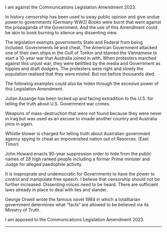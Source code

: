 I am against the Communications Legislation Amendment 2023.

In history censorship has been used to sway public opinion and give undue power to governments
(Germany WW2) Books were burnt that went against the propaganda of the Government. And the
use of this Amendment could be akin to book burning to silence any dissenting view.

The legislation exempts governments State and Federal from being included. Governments lie and
cheat, The American Government attacked one of their own ships in the Gulf of Tonkin and blamed
the Vietnamese to start a 10-year war that Australia joined in with. When protesters marched against
this unjust war, they were belittled by the media and Government as hippies and draft dodgers. The
protesters were right and slowly the population realised that they were misled. But not before
thousands died.

The following examples could also be hiden through the excesive power of this Legislation
Amendment.

Julian Assange has been locked up and facing extradition to the U.S. for telling the truth about U.S.
Government war crimes.

Weapons of mass-destruction that were not found because they were never in Iraq but was used as
an excuse to invade another country and Australia joins in again.

Whistle blower is charged for telling truth about Australian government agency spying to cheat an
impoverished nation out of Resorces. (East Timor)

John Howard enacts 90-year suppression order to hide from the public names of 28 high ranked
people including a former Prime minister and Judge for alleged paedophile activity.

It is inaproprate and undemocratic for Governments to have the power to control and manipulate
free speech. I believe that censorship should not be further increased. Dissenting voices need to be
heard. There are sufficient laws already in place to deal with lies and slander.

George Orwell wrote the famous novel 1984 in which a totalitarian government determines what
“facts” are allowed to be believed via its Ministry of Truth.

I am apposed to the Communications Legislation Amendment 2023.


-----

